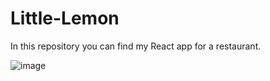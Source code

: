 # Little-Lemon
In this repository you can find my React app for a restaurant.

![image](https://user-images.githubusercontent.com/75527414/233613953-dc85da6f-9193-419b-8afe-34a00bdfac0a.png)
